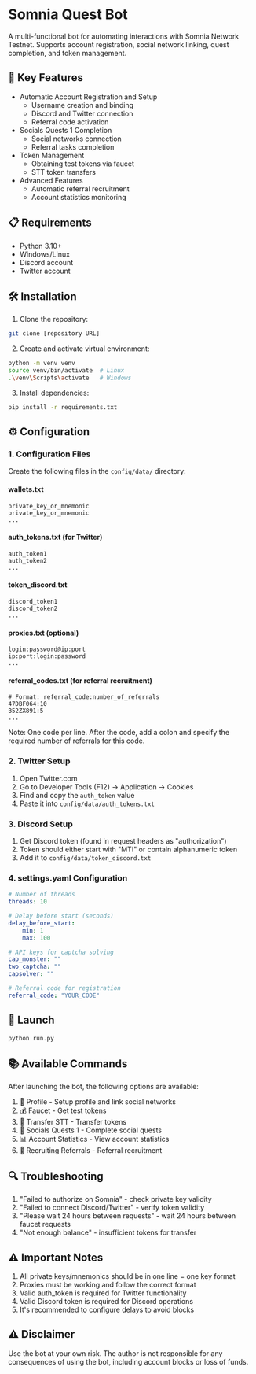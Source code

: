 # Somnia Quest Bot

A multi-functional bot for automating interactions with Somnia Network Testnet. Supports account registration, social network linking, quest completion, and token management.

## 🚀 Key Features

- Automatic Account Registration and Setup
  - Username creation and binding
  - Discord and Twitter connection
  - Referral code activation
- Socials Quests 1 Completion
  - Social networks connection
  - Referral tasks completion
- Token Management
  - Obtaining test tokens via faucet
  - STT token transfers
- Advanced Features
  - Automatic referral recruitment
  - Account statistics monitoring

## 📋 Requirements

- Python 3.10+
- Windows/Linux
- Discord account
- Twitter account

## 🛠️ Installation

1. Clone the repository:
```bash
git clone [repository URL]
```

2. Create and activate virtual environment:
```bash
python -m venv venv
source venv/bin/activate  # Linux
.\venv\Scripts\activate   # Windows
```

3. Install dependencies:
```bash
pip install -r requirements.txt
```

## ⚙️ Configuration

### 1. Configuration Files

Create the following files in the `config/data/` directory:

#### wallets.txt
```
private_key_or_mnemonic
private_key_or_mnemonic
...
```

#### auth_tokens.txt (for Twitter)
```
auth_token1
auth_token2
...
```

#### token_discord.txt
```
discord_token1
discord_token2
...
```

#### proxies.txt (optional)
```
login:password@ip:port
ip:port:login:password
...
```

#### referral_codes.txt (for referral recruitment)
```
# Format: referral_code:number_of_referrals
47DBF064:10
B52ZX891:5
...
```

Note: One code per line. After the code, add a colon and specify the required number of referrals for this code.

### 2. Twitter Setup

1. Open Twitter.com
2. Go to Developer Tools (F12) -> Application -> Cookies
3. Find and copy the `auth_token` value
4. Paste it into `config/data/auth_tokens.txt`

### 3. Discord Setup

1. Get Discord token (found in request headers as "authorization")
2. Token should either start with "MTI" or contain alphanumeric token
3. Add it to `config/data/token_discord.txt`

### 4. settings.yaml Configuration

```yaml
# Number of threads
threads: 10

# Delay before start (seconds)
delay_before_start:
    min: 1
    max: 100

# API keys for captcha solving
cap_monster: ""
two_captcha: ""
capsolver: ""

# Referral code for registration
referral_code: "YOUR_CODE"
```

## 🚀 Launch

```bash
python run.py
```

## 📚 Available Commands

After launching the bot, the following options are available:
1. 👤 Profile - Setup profile and link social networks
2. 💰 Faucet - Get test tokens
3. 💸 Transfer STT - Transfer tokens
4. 🎯 Socials Quests 1 - Complete social quests
5. 📊 Account Statistics - View account statistics
6. 👥 Recruiting Referrals - Referral recruitment

## 🔍 Troubleshooting

1. "Failed to authorize on Somnia" - check private key validity
2. "Failed to connect Discord/Twitter" - verify token validity
3. "Please wait 24 hours between requests" - wait 24 hours between faucet requests
4. "Not enough balance" - insufficient tokens for transfer

## ⚠️ Important Notes

1. All private keys/mnemonics should be in one line = one key format
2. Proxies must be working and follow the correct format
3. Valid auth_token is required for Twitter functionality
4. Valid Discord token is required for Discord operations
5. It's recommended to configure delays to avoid blocks

## ⚠️ Disclaimer

Use the bot at your own risk. The author is not responsible for any consequences of using the bot, including account blocks or loss of funds.